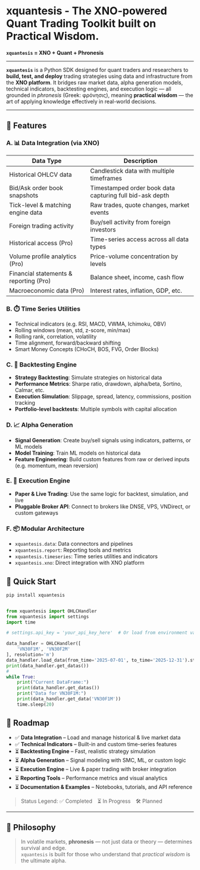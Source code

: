 # xquantesis - The XNO-powered Quant Trading Toolkit built on Practical Wisdom.
**`xquantesis` = XNO + Quant + Phronesis**  

---

**`xquantesis`** is a Python SDK designed for quant traders and researchers to **build, test, and deploy** trading strategies using data and infrastructure from the **XNO platform**. It bridges raw market data, alpha generation models, technical indicators, backtesting engines, and execution logic — all grounded in *phronesis* (Greek: φρόνησις), meaning **practical wisdom** — the art of applying knowledge effectively in real-world decisions.

---

## 🔧 Features

### A. 📊 Data Integration (via XNO)
| Data Type                              | Description                             |
|----------------------------------------|-----------------------------------------|
| Historical OHLCV data                  | Candlestick data with multiple timeframes |
| Bid/Ask order book snapshots           | Timestamped order book data capturing full bid-ask depth |
| Tick-level & matching engine data      | Raw trades, quote changes, market events |
| Foreign trading activity               | Buy/sell activity from foreign investors |
| Historical access (Pro)                | Time-series access across all data types |
| Volume profile analytics (Pro)         | Price-volume concentration by levels     |
| Financial statements & reporting (Pro) | Balance sheet, income, cash flow         |
| Macroeconomic data (Pro)               | Interest rates, inflation, GDP, etc.     |

### B. ⏱️ Time Series Utilities
- Technical indicators (e.g. RSI, MACD, VWMA, Ichimoku, OBV)
- Rolling windows (mean, std, z-score, min/max)
- Rolling rank, correlation, volatility
- Time alignment, forward/backward shifting
- Smart Money Concepts (CHoCH, BOS, FVG, Order Blocks)

### C. 🧪 Backtesting Engine
- **Strategy Backtesting**: Simulate strategies on historical data
- **Performance Metrics**: Sharpe ratio, drawdown, alpha/beta, Sortino, Calmar, etc.
- **Execution Simulation**: Slippage, spread, latency, commissions, position tracking
- **Portfolio-level backtests**: Multiple symbols with capital allocation

### D. 📈 Alpha Generation
- **Signal Generation**: Create buy/sell signals using indicators, patterns, or ML models
- **Model Training**: Train ML models on historical data
- **Feature Engineering**: Build custom features from raw or derived inputs (e.g. momentum, mean reversion)

### E. 🚀 Execution Engine
- **Paper & Live Trading**: Use the same logic for backtest, simulation, and live
- **Pluggable Broker API**: Connect to brokers like DNSE, VPS, VNDirect, or custom gateways

### F. 📦 Modular Architecture
- `xquantesis.data`: Data connectors and pipelines
- `xquantesis.report`: Reporting tools and metrics
- `xquantesis.timeseries`: Time series utilities and indicators
- `xquantesis.xno`: Direct integration with XNO platform


## 🧪 Quick Start

```bash
pip install xquantesis
```
```python

from xquantesis import OHLCHandler
from xquantesis import settings
import time

# settings.api_key = 'your_api_key_here'  # Or load from environment variable XNO_API_KEY

data_handler = OHLCHandler([
    'VN30F1M', 'VN30F2M'
], resolution='m')
data_handler.load_data(from_time='2025-07-01', to_time='2025-12-31').stream()
print(data_handler.get_datas())
#
while True:
    print("Current DataFrame:")
    print(data_handler.get_datas())
    print("Data for VN30F1M:")
    print(data_handler.get_data('VN30F1M'))
    time.sleep(20)
```

## 📌 Roadmap

- ✅ **Data Integration** – Load and manage historical & live market data
- ✅ **Technical Indicators** – Built-in and custom time-series features
- ⏳ **Backtesting Engine** – Fast, realistic strategy simulation
- ⏳ **Alpha Generation** – Signal modeling with SMC, ML, or custom logic
- ⏳ **Execution Engine** – Live & paper trading with broker integration
- ⏳ **Reporting Tools** – Performance metrics and visual analytics
- ⏳ **Documentation & Examples** – Notebooks, tutorials, and API reference

> Status Legend: ✅ Completed ⏳ In Progress 🛠️ Planned

---

## 🧠 Philosophy

> In volatile markets, **phronesis** — not just data or theory — determines survival and edge.  
> `xquantesis` is built for those who understand that *practical wisdom* is the ultimate alpha.
